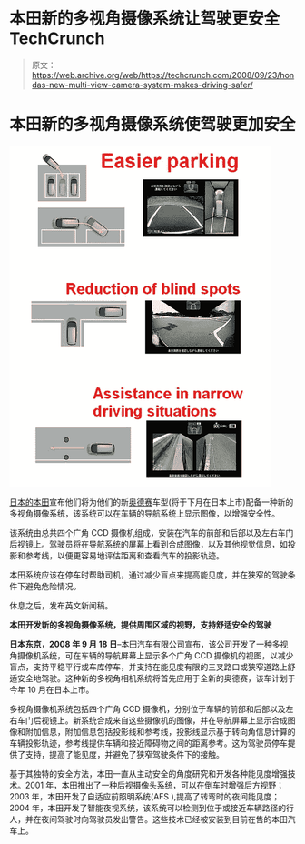 # 本田新的多视角摄像系统让驾驶更安全 TechCrunch

> 原文：<https://web.archive.org/web/https://techcrunch.com/2008/09/23/hondas-new-multi-view-camera-system-makes-driving-safer/>

# 本田新的多视角摄像系统使驾驶更加安全

[![](img/b0d73ea4259bd3b8961ea9a3a305e54c.png "honda_camera")](https://web.archive.org/web/20230131043233/https://techcrunch.com/wp-content/uploads/2008/09/honda_camera.jpg)

[日本的本田](https://web.archive.org/web/20230131043233/http://world.honda.com/)宣布他们将为他们的新[奥德赛](https://web.archive.org/web/20230131043233/http://automobiles.honda.com/odyssey/)车型(将于下月在日本上市)配备一种新的多视角摄像系统，该系统可以在车辆的导航系统上显示图像，以增强安全性。

该系统由总共四个广角 CCD 摄像机组成，安装在汽车的前部和后部以及左右车门后视镜上。驾驶员将在导航系统的屏幕上看到合成图像，以及其他视觉信息，如投影和参考线，以便更容易地评估距离和查看汽车的投影轨迹。

本田系统应该在停车时帮助司机，通过减少盲点来提高能见度，并在狭窄的驾驶条件下避免危险情况。

休息之后，发布英文新闻稿。

 **本田开发新的多视角摄像系统，提供周围区域的视野，支持舒适安全的驾驶**

**日本东京，2008 年 9 月 18 日**–本田汽车有限公司宣布，该公司开发了一种多视角摄像机系统，可在车辆的导航屏幕上显示多个广角 CCD 摄像机的视图，以减少盲点，支持平稳平行或车库停车，并支持在能见度有限的三叉路口或狭窄道路上舒适安全地驾驶。这种新的多视角相机系统将首先应用于全新的奥德赛，该车计划于今年 10 月在日本上市。

多视角摄像机系统包括四个广角 CCD 摄像机，分别位于车辆的前部和后部以及左右车门后视镜上。新系统合成来自这些摄像机的图像，并在导航屏幕上显示合成图像和附加信息，附加信息包括投影线和参考线，投影线显示基于转向角信息计算的车辆投影轨迹，参考线提供车辆和接近障碍物之间的距离参考。这为驾驶员停车提供了支持，提高了能见度，并避免了狭窄驾驶条件下的接触。

基于其独特的安全方法，本田一直从主动安全的角度研究和开发各种能见度增强技术。2001 年，本田推出了一种后视摄像头系统，可以在倒车时增强后方视野；2003 年，本田开发了自适应前照明系统(AFS ),提高了转弯时的夜间能见度；2004 年，本田开发了智能夜视系统，该系统可以检测到位于或接近车辆路径的行人，并在夜间驾驶时向驾驶员发出警告。这些技术已经被安装到目前在售的本田汽车上。